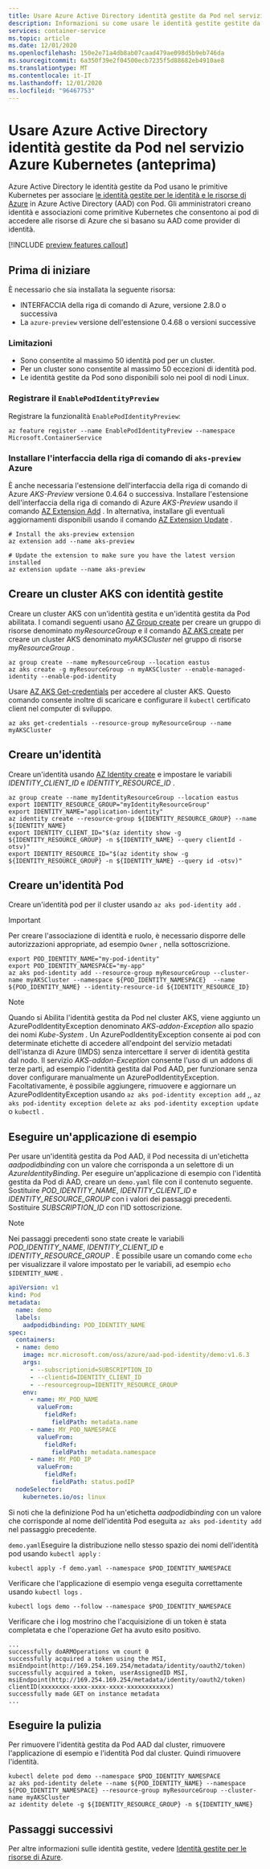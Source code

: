 ```yaml
---
title: Usare Azure Active Directory identità gestite da Pod nel servizio Azure Kubernetes (anteprima)
description: Informazioni su come usare le identità gestite gestite da Pod di AAD in Azure Kubernetes Service (AKS)
services: container-service
ms.topic: article
ms.date: 12/01/2020
ms.openlocfilehash: 150e2e71a4db8ab07caad479ae098d5b9eb746da
ms.sourcegitcommit: 6a350f39e2f04500ecb7235f5d88682eb4910ae8
ms.translationtype: MT
ms.contentlocale: it-IT
ms.lasthandoff: 12/01/2020
ms.locfileid: "96467753"
---
```

# <a name="use-azure-active-directory-pod-managed-identities-in-azure-kubernetes-service-preview"></a>Usare Azure Active Directory identità gestite da Pod nel servizio Azure Kubernetes (anteprima)

Azure Active Directory le identità gestite da Pod usano le primitive Kubernetes per associare [le identità gestite per le identità e le risorse di Azure][az-managed-identities] in Azure Active Directory (AAD) con Pod. Gli amministratori creano identità e associazioni come primitive Kubernetes che consentono ai pod di accedere alle risorse di Azure che si basano su AAD come provider di identità.

[!INCLUDE [preview features callout](./includes/preview/preview-callout.md)]

## <a name="before-you-begin"></a>Prima di iniziare

È necessario che sia installata la seguente risorsa:

* INTERFACCIA della riga di comando di Azure, versione 2.8.0 o successiva
* La `azure-preview` versione dell'estensione 0.4.68 o versioni successive

### <a name="limitations"></a>Limitazioni

* Sono consentite al massimo 50 identità pod per un cluster.
* Per un cluster sono consentite al massimo 50 eccezioni di identità pod.
* Le identità gestite da Pod sono disponibili solo nei pool di nodi Linux.

### <a name="register-the-enablepodidentitypreview"></a>Registrare il `EnablePodIdentityPreview`

Registrare la funzionalità `EnablePodIdentityPreview`:

```azurecli
az feature register --name EnablePodIdentityPreview --namespace Microsoft.ContainerService
```

### <a name="install-the-aks-preview-azure-cli"></a>Installare l'interfaccia della riga di comando di `aks-preview` Azure

È anche necessaria l'estensione dell'interfaccia della riga di comando di Azure *AKS-Preview* versione 0.4.64 o successiva. Installare l'estensione dell'interfaccia della riga di comando di Azure *AKS-Preview* usando il comando [AZ Extension Add][az-extension-add] . In alternativa, installare gli eventuali aggiornamenti disponibili usando il comando [AZ Extension Update][az-extension-update] .

```azurecli-interactive
# Install the aks-preview extension
az extension add --name aks-preview

# Update the extension to make sure you have the latest version installed
az extension update --name aks-preview
```

## <a name="create-an-aks-cluster-with-managed-identities"></a>Creare un cluster AKS con identità gestite

Creare un cluster AKS con un'identità gestita e un'identità gestita da Pod abilitata. I comandi seguenti usano [AZ Group create][az-group-create] per creare un gruppo di risorse denominato *myResourceGroup* e il comando [AZ AKS create][az-aks-create] per creare un cluster AKS denominato *myAKSCluster* nel gruppo di risorse *myResourceGroup* .

```azurecli-interactive
az group create --name myResourceGroup --location eastus
az aks create -g myResourceGroup -n myAKSCluster --enable-managed-identity --enable-pod-identity
```

Usare [AZ AKS Get-credentials][az-aks-get-credentials] per accedere al cluster AKS. Questo comando consente inoltre di scaricare e configurare il `kubectl` certificato client nel computer di sviluppo.

```azurecli-interactive
az aks get-credentials --resource-group myResourceGroup --name myAKSCluster
```

## <a name="create-an-identity"></a>Creare un'identità

Creare un'identità usando [AZ Identity create][az-identity-create] e impostare le variabili *IDENTITY_CLIENT_ID* e *IDENTITY_RESOURCE_ID* .

```azurecli-interactive
az group create --name myIdentityResourceGroup --location eastus
export IDENTITY_RESOURCE_GROUP="myIdentityResourceGroup"
export IDENTITY_NAME="application-identity"
az identity create --resource-group ${IDENTITY_RESOURCE_GROUP} --name ${IDENTITY_NAME}
export IDENTITY_CLIENT_ID="$(az identity show -g ${IDENTITY_RESOURCE_GROUP} -n ${IDENTITY_NAME} --query clientId -otsv)"
export IDENTITY_RESOURCE_ID="$(az identity show -g ${IDENTITY_RESOURCE_GROUP} -n ${IDENTITY_NAME} --query id -otsv)"
```

## <a name="create-a-pod-identity"></a>Creare un'identità Pod

Creare un'identità pod per il cluster usando `az aks pod-identity add` .

> [!IMPORTANT]
> Per creare l'associazione di identità e ruolo, è necessario disporre delle autorizzazioni appropriate, ad esempio `Owner` , nella sottoscrizione.

```azurecli-interactive
export POD_IDENTITY_NAME="my-pod-identity"
export POD_IDENTITY_NAMESPACE="my-app"
az aks pod-identity add --resource-group myResourceGroup --cluster-name myAKSCluster --namespace ${POD_IDENTITY_NAMESPACE}  --name ${POD_IDENTITY_NAME} --identity-resource-id ${IDENTITY_RESOURCE_ID}
```

> [!NOTE]
> Quando si Abilita l'identità gestita da Pod nel cluster AKS, viene aggiunto un AzurePodIdentityException denominato *AKS-addon-Exception* allo spazio dei nomi *Kube-System* . Un AzurePodIdentityException consente ai pod con determinate etichette di accedere all'endpoint del servizio metadati dell'istanza di Azure (IMDS) senza intercettare il server di identità gestita dal nodo. Il servizio *AKS-addon-Exception* consente l'uso di un addons di terze parti, ad esempio l'identità gestita dal Pod AAD, per funzionare senza dover configurare manualmente un AzurePodIdentityException. Facoltativamente, è possibile aggiungere, rimuovere e aggiornare un AzurePodIdentityException usando `az aks pod-identity exception add` ,, `az aks pod-identity exception delete` `az aks pod-identity exception update` o `kubectl` .

## <a name="run-a-sample-application"></a>Eseguire un'applicazione di esempio

Per usare un'identità gestita da Pod AAD, il Pod necessita di un'etichetta *aadpodidbinding* con un valore che corrisponda a un selettore di un *AzureIdentityBinding*. Per eseguire un'applicazione di esempio con l'identità gestita da Pod di AAD, creare un `demo.yaml` file con il contenuto seguente. Sostituire *POD_IDENTITY_NAME*, *IDENTITY_CLIENT_ID* e *IDENTITY_RESOURCE_GROUP* con i valori dei passaggi precedenti. Sostituire *SUBSCRIPTION_ID* con l'ID sottoscrizione.

> [!NOTE]
> Nei passaggi precedenti sono state create le variabili *POD_IDENTITY_NAME*, *IDENTITY_CLIENT_ID* e *IDENTITY_RESOURCE_GROUP* . È possibile usare un comando come `echo` per visualizzare il valore impostato per le variabili, ad esempio `echo $IDENTITY_NAME` .

```yml
apiVersion: v1
kind: Pod
metadata:
  name: demo
  labels:
    aadpodidbinding: POD_IDENTITY_NAME
spec:
  containers:
  - name: demo
    image: mcr.microsoft.com/oss/azure/aad-pod-identity/demo:v1.6.3
    args:
      - --subscriptionid=SUBSCRIPTION_ID
      - --clientid=IDENTITY_CLIENT_ID
      - --resourcegroup=IDENTITY_RESOURCE_GROUP
    env:
      - name: MY_POD_NAME
        valueFrom:
          fieldRef:
            fieldPath: metadata.name
      - name: MY_POD_NAMESPACE
        valueFrom:
          fieldRef:
            fieldPath: metadata.namespace
      - name: MY_POD_IP
        valueFrom:
          fieldRef:
            fieldPath: status.podIP
  nodeSelector:
    kubernetes.io/os: linux
```

Si noti che la definizione Pod ha un'etichetta *aadpodidbinding* con un valore che corrisponde al nome dell'identità Pod eseguita `az aks pod-identity add` nel passaggio precedente.

`demo.yaml`Eseguire la distribuzione nello stesso spazio dei nomi dell'identità pod usando `kubectl apply` :

```azurecli-interactive
kubectl apply -f demo.yaml --namespace $POD_IDENTITY_NAMESPACE
```

Verificare che l'applicazione di esempio venga eseguita correttamente usando `kubectl logs` .

```azurecli-interactive
kubectl logs demo --follow --namespace $POD_IDENTITY_NAMESPACE
```

Verificare che i log mostrino che l'acquisizione di un token è stata completata e che l'operazione *Get* ha avuto esito positivo.
 
```output
...
successfully doARMOperations vm count 0
successfully acquired a token using the MSI, msiEndpoint(http://169.254.169.254/metadata/identity/oauth2/token)
successfully acquired a token, userAssignedID MSI, msiEndpoint(http://169.254.169.254/metadata/identity/oauth2/token) clientID(xxxxxxxx-xxxx-xxxx-xxxx-xxxxxxxxxxxx)
successfully made GET on instance metadata
...
```

## <a name="clean-up"></a>Eseguire la pulizia

Per rimuovere l'identità gestita da Pod AAD dal cluster, rimuovere l'applicazione di esempio e l'identità Pod dal cluster. Quindi rimuovere l'identità.

```azurecli-interactive
kubectl delete pod demo --namespace $POD_IDENTITY_NAMESPACE
az aks pod-identity delete --name ${POD_IDENTITY_NAME} --namespace ${POD_IDENTITY_NAMESPACE} --resource-group myResourceGroup --cluster-name myAKSCluster
az identity delete -g ${IDENTITY_RESOURCE_GROUP} -n ${IDENTITY_NAME}
```

## <a name="next-steps"></a>Passaggi successivi

Per altre informazioni sulle identità gestite, vedere [Identità gestite per le risorse di Azure][az-managed-identities].

<!-- LINKS - external -->
[az-aks-create]: /cli/azure/aks?view=azure-cli-latest#az-aks-create
[az-aks-get-credentials]: /cli/azure/aks?view=azure-cli-latest#az-aks-get-credentials
[az-extension-add]: /cli/azure/extension?view=azure-cli-latest#az-extension-add&preserve-view=true
[az-extension-update]: /cli/azure/extension?view=azure-cli-latest#az-extension-update&preserve-view=true
[az-group-create]: /cli/azure/group#az-group-create
[az-identity-create]: /cli/azure/identity?view=azure-cli-latest#az_identity_create
[az-managed-identities]: ../active-directory/managed-identities-azure-resources/overview.md
[az-role-assignment-create]: /cli/azure/role/assignment?view=azure-cli-latest#az_role_assignment_create
